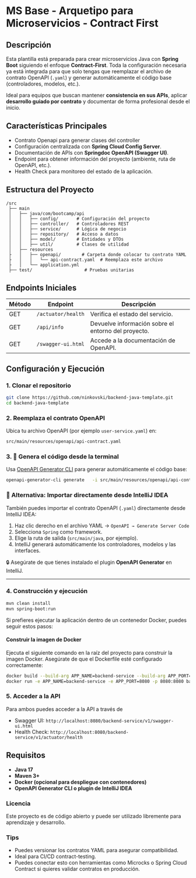 
# MS Base - Arquetipo para Microservicios - Contract First

## **Descripción**

Esta plantilla está preparada para crear microservicios Java con **Spring Boot** siguiendo el enfoque **Contract-First**. Toda la configuración necesaria ya está integrada para que solo tengas que reemplazar el archivo de contrato OpenAPI (`.yaml`) y generar automáticamente el código base (controladores, modelos, etc.).

Ideal para equipos que buscan mantener **consistencia en sus APIs**, aplicar **desarrollo guiado por contrato** y documentar de forma profesional desde el inicio.

## **Características Principales**
- Contrato Openapi para generar clases del controller
- Configuración centralizada con **Spring Cloud Config Server**.
- Documentación de APIs con **Springdoc OpenAPI (Swagger UI)**.
- Endpoint para obtener información del proyecto (ambiente, ruta de OpenAPI, etc.).
- Health Check para monitoreo del estado de la aplicación.

## **Estructura del Proyecto**
```plaintext
/src
 ├── main
 │   ├── java/com/bootcamp/api
 │   │   ├── config/       # Configuración del proyecto 
 │   │   ├── controller/   # Controladores REST
 │   │   ├── service/      # Lógica de negocio
 │   │   ├── repository/   # Acceso a datos
 │   │   ├── model/        # Entidades y DTOs
 │   │   ├── util/         # Clases de utilidad
 │   ├── resources
 ├   │   ├── openapi/        # Carpeta donde colocar tu contrato YAML
 ├   │   │   └── api-contract.yaml  # Reemplaza este archivo
 ├   │   └── application.yml
 ├── test/                    # Pruebas unitarias
```

## **Endpoints Iniciales**
| Método | Endpoint            | Descripción |
|--------|---------------------|-------------|
| GET    | `/actuator/health`  | Verifica el estado del servicio. |
| GET    | `/api/info`         | Devuelve información sobre el entorno del proyecto. |
| GET    | `/swagger-ui.html`  | Accede a la documentación de OpenAPI. |

## **Configuración y Ejecución**

### **1. Clonar el repositorio**
```bash
git clone https://github.com/ninkovski/backend-java-template.git
cd backend-java-template
```

### **2. Reemplaza el contrato OpenAPI**
Ubica tu archivo OpenAPI (por ejemplo `user-service.yaml`) en:
```bash
src/main/resources/openapi/api-contract.yaml
```

### **3. 🧬 Genera el código desde la terminal**
Usa [OpenAPI Generator CLI](https://openapi-generator.tech/) para generar automáticamente el código base:
```bash
openapi-generator-cli generate   -i src/main/resources/openapi/api-contract.yaml   -g spring   -o .   --additional-properties=interfaceOnly=true,useTags=true,skipDefaultInterface=true
```

### 🧠 Alternativa: Importar directamente desde IntelliJ IDEA

También puedes importar el contrato OpenAPI (`.yaml`) directamente desde IntelliJ IDEA:

1. Haz clic derecho en el archivo YAML → `OpenAPI → Generate Server Code`
2. Selecciona `Spring` como framework.
3. Elige la ruta de salida (`src/main/java`, por ejemplo).
4. IntelliJ generará automáticamente los controladores, modelos y las interfaces.

🔒 Asegúrate de que tienes instalado el plugin **OpenAPI Generator** en IntelliJ.

---

### **4. Construcción y ejecución**
```bash
mvn clean install
mvn spring-boot:run
```
Si prefieres ejecutar la aplicación dentro de un contenedor Docker, puedes seguir estos pasos:

#### **Construir la imagen de Docker**
Ejecuta el siguiente comando en la raíz del proyecto para construir la imagen Docker. Asegúrate de que el Dockerfile esté configurado correctamente:

```bash
docker build --build-arg APP_NAME=backend-service --build-arg APP_PORT=8080 -t backend-service .
docker run -e APP_NAME=backend-service -e APP_PORT=8080 -p 8080:8080 backend-service
```

### **5. Acceder a la API**
Para ambos puedes acceder a la API a través de

- Swagger UI: `http://localhost:8080/backend-service/v1/swagger-ui.html`
- Health Check: `http://localhost:8080/backend-service/v1/actuator/health`

## **Requisitos**
- **Java 17**
- **Maven 3+**
- **Docker (opcional para despliegue con contenedores)**
- **OpenAPI Generator CLI o plugin de IntelliJ IDEA**

### **Licencia**
Este proyecto es de código abierto y puede ser utilizado libremente para aprendizaje y desarrollo.


### **Tips**

- Puedes versionar los contratos YAML para asegurar compatibilidad.
- Ideal para CI/CD contract-testing.
- Puedes conectar esto con herramientas como Microcks o Spring Cloud Contract si quieres validar contratos en producción.